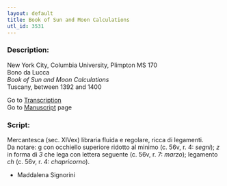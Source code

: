 ```yaml
---
layout: default
title: Book of Sun and Moon Calculations
utl_id: 3531
---
```


###  Description:

New York City, Columbia University, Plimpton MS 170<br>
Bono da Lucca<br>
_Book of Sun and Moon Calculations_<br>
Tuscany, between 1392 and 1400

Go to [Transcription](https://centerfordigitalhumanities.github.io/Newberry-Italian-paleography/transcriptions/310)<br>
Go to [Manuscript](https://centerfordigitalhumanities.github.io/Newberry-Italian-paleography/www/record.html?id=310) page 

###  Script:

Mercantesca (sec. XIVex) libraria fluida e regolare, ricca di legamenti.<br>
Da notare: g con occhiello superiore ridotto al minimo (c. 56v, r. 4: _segni_); _z_ in forma di _3_ che lega con lettera seguente (c. 56v, r. 7: _marzo_); legamento _ch_ (c. 56v, r. 4: _chapricorno_).<br>
- Maddalena Signorini

